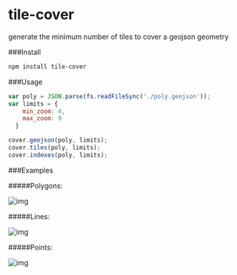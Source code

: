 tile-cover
==========

generate the minimum number of tiles to cover a geojson geometry

###Install

```bash
npm install tile-cover
```

###Usage

```js
var poly = JSON.parse(fs.readFileSync('./poly.geojson'));
var limits = {
  	min_zoom: 4,
  	max_zoom: 9
  }

cover.geojson(poly, limits);
cover.tiles(poly, limits);
cover.indexes(poly, limits);
```

###Examples

#####Polygons:

![img](https://dl.dropbox.com/s/48cj16fvt8nyh3o/Screenshot%202014-08-06%2013.34.12.png)

#####Lines:

![img](https://dl.dropbox.com/s/u32bq56adqwhpyy/Screenshot%202014-08-06%2013.30.31.png)

#####Points:

![img](https://dl.dropbox.com/s/7kkmmm8owg1ezb0/Screenshot%202014-08-06%2014.02.01.png)